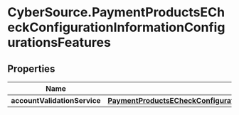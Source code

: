 # CyberSource.PaymentProductsECheckConfigurationInformationConfigurationsFeatures

## Properties
Name | Type | Description | Notes
------------ | ------------- | ------------- | -------------
**accountValidationService** | [**PaymentProductsECheckConfigurationInformationConfigurationsFeaturesAccountValidationService**](PaymentProductsECheckConfigurationInformationConfigurationsFeaturesAccountValidationService.md) |  | [optional] 


